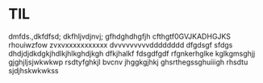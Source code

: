 # TIL
dmfds.,dkfdfsd;
dkfhljvdjnvj;
gfhdghdhgfjh
cfthgtf0GVJKADHGJKS
rhouiwzfow
zvxvxxxxxxxxxxx
dvvvvvvvvvdddddddd
dfgdsgf
sfdgs
dhdjdjdkdgkjhdlkjhlkghdjkgh
dfkjhalkf
fdsgdfgdf
rfgnkerhglke
kglkgmsghjj
gjghjljsjwkwkwp
rsdtyfghkjl
bvcnv
jhggkgjhkj
ghsrthegssghuiiigh
rhsdtu
sjdjhskwkwkss
